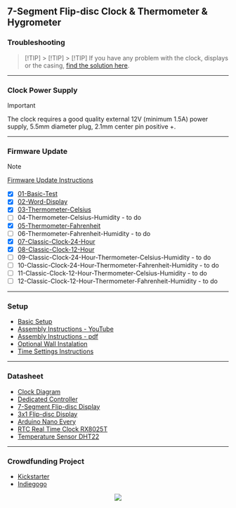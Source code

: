 ## 7-Segment Flip-disc Clock & Thermometer & Hygrometer

### Troubleshooting
> [!TIP] > [!TIP] > [!TIP]
> If you have any problem with the clock, displays or the casing, [find the solution here](https://github.com/marcinsaj/Flipo-Clock-4x7-Segment-Flip-Disc-Display/blob/main/datasheet/troubleshooting.md).
---

### Clock Power Supply
> [!IMPORTANT]
> The clock requires a good quality external 12V (minimum 1.5A) power supply, 5.5mm diameter plug, 2.1mm center pin positive +.
---

### Firmware Update
> [!NOTE]
> [Firmware Update Instructions](https://bit.ly/4x7SEG-CLOCK-FIRMWARE-UPDATE)
- [x] [01-Basic-Test](https://github.com/marcinsaj/Flipo-Clock-4x7-Segment-Flip-Disc-Display/blob/main/examples/01-Basic-Test.ino)
- [x] [02-Word-Display](https://github.com/marcinsaj/Flipo-Clock-4x7-Segment-Flip-Disc-Display/blob/main/examples/02-Word-Display.ino)
- [x] [03-Thermometer-Celsius](https://github.com/marcinsaj/Flipo-Clock-4x7-Segment-Flip-Disc-Display/blob/main/examples/03-Thermometer-Celsius.ino)
- [ ] 04-Thermometer-Celsius-Humidity - to do
- [x] [05-Thermometer-Fahrenheit](https://github.com/marcinsaj/Flipo-Clock-4x7-Segment-Flip-Disc-Display/blob/main/examples/05-Thermometer-Fahrenheit.ino)
- [ ] 06-Thermometer-Fahrenheit-Humidity - to do
- [x] [07-Classic-Clock-24-Hour](https://github.com/marcinsaj/Flipo-Clock-4x7-Segment-Flip-Disc-Display/blob/main/examples/07-Classic-Clock-24-Hour.ino)
- [x] [08-Classic-Clock-12-Hour](https://github.com/marcinsaj/Flipo-Clock-4x7-Segment-Flip-Disc-Display/blob/main/examples/08-Classic-Clock-12-Hour.ino)
- [ ] 09-Classic-Clock-24-Hour-Thermometer-Celsius-Humidity - to do
- [ ] 10-Classic-Clock-24-Hour-Thermometer-Fahrenheit-Humidity - to do
- [ ] 11-Classic-Clock-12-Hour-Thermometer-Celsius-Humidity - to do 
- [ ] 12-Classic-Clock-12-Hour-Thermometer-Fahrenheit-Humidity - to do
---

### Setup
- [Basic Setup](https://bit.ly/4x7SEG-CLOCK-BASIC-SETUP)
- [Assembly Instructions - YouTube](https://youtu.be/WfsLnRaAHXM)
- [Assembly Instructions - pdf](https://bit.ly/Flip-Disc-Clock-Assembly)
- [Optional Wall Instalation](https://bit.ly/FDC-WALL)
- [Time Settings Instructions](https://bit.ly/4x7SEG-CLOCK-TIME-SET)
---

### Datasheet
- [Clock Diagram](https://bit.ly/4x7SEG-CLOCK-DIAGRAM)
- [Dedicated Controller](https://bit.ly/AC1-FD)
- [7-Segment Flip-disc Display](https://bit.ly/7SEG-FD)
- [3x1 Flip-disc Display](https://bit.ly/3x1DOT-FD)
- [Arduino Nano Every](https://bit.ly/ARD-EVERY)
- [RTC Real Time Clock RX8025T](https://bit.ly/RX8025T)
- [Temperature Sensor DHT22](https://bit.ly/DHT22)
---

### Crowdfunding Project
- [Kickstarter](https://www.kickstarter.com/projects/marcinsaj/flip-disc-displays-arduino-based)
- [Indiegogo](https://www.indiegogo.com/projects/flip-disc-clock-arduino-based)
<p> </p>
<p align="center"><img src="https://github.com/marcinsaj/Flipo-Clock-4x7-Segment-Flip-Disc-Display/blob/main/extras/flip-disc-clock-4x7-segment-github-cover.jpg"></p>
